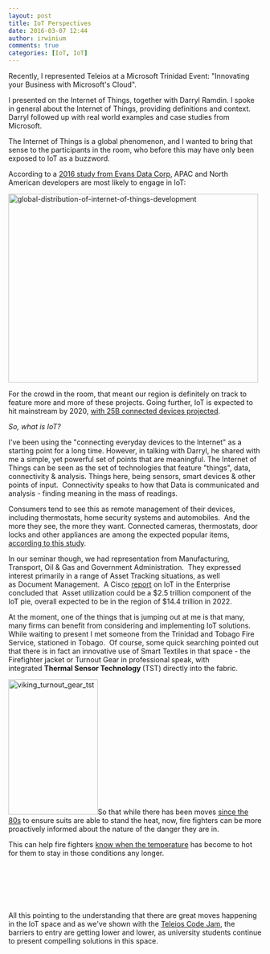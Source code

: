 ```yaml
---
layout: post
title: IoT Perspectives
date: 2016-03-07 12:44
author: irwinium
comments: true
categories: [IoT, IoT]
---
```

Recently, I represented Teleios at a Microsoft Trinidad Event: "Innovating your Business with Microsoft's Cloud".

I presented on the Internet of Things, together with Darryl Ramdin. I spoke in general about the Internet of Things, providing definitions and context. Darryl followed up with real world examples and case studies from Microsoft.

The Internet of Things is a global phenomenon, and I wanted to bring that sense to the participants in the room, who before this may have only been exposed to IoT as a buzzword.

According to a <a href="http://www.evansdata.com/reports/viewRelease.php?reportID=38" target="_blank">2016 study from Evans Data Corp</a>, APAC and North American developers are most likely to engage in IoT:

<img class="  wp-image-248 aligncenter" src="https://irwinium.files.wordpress.com/2016/03/global-distribution-of-internet-of-things-development.jpg" alt="global-distribution-of-internet-of-things-development" width="497" height="376" />

For the crowd in the room, that meant our region is definitely on track to feature more and more of these projects. Going further, IoT is expected to hit mainstream by 2020, <a href="http://www.gartner.com/newsroom/id/2905717" target="_blank">with 25B connected devices projected</a>.

<em>So, what is IoT?</em>

I've been using the "connecting everyday devices to the Internet" as a starting point for a long time. However, in talking with Darryl, he shared with me a simple, yet powerful set of points that are meaningful. The Internet of Things can be seen as the set of technologies that feature "things", data, connectivity &amp; analysis. Things here, being sensors, smart devices &amp; other points of input.  Connectivity speaks to how that Data is communicated and analysis - finding meaning in the mass of readings.

Consumers tend to see this as remote management of their devices, including thermostats, home security systems and automobiles.  And the more they see, the more they want. Connected cameras, thermostats, door locks and other appliances are among the expected popular items, <a href="https://www.icontrol.com/blog/2015-state-of-the-smart-home-report/" target="_blank">according to this study</a>.

In our seminar though, we had representation from Manufacturing, Transport, Oil &amp; Gas and Government Administration.  They expressed interest primarily in a range of Asset Tracking situations, as well as Document Management.  A Cisco <a href="http://www.cisco.com/c/dam/en_us/about/ac79/docs/innov/IoE_Economy.pdf" target="_blank">report</a> on IoT in the Enterprise concluded that  Asset utilization could be a $2.5 trillion component of the IoT pie, overall expected to be in the region of $14.4 trillion in 2022.

At the moment, one of the things that is jumping out at me is that many, many firms can benefit from considering and implementing IoT solutions. While waiting to present I met someone from the Trinidad and Tobago Fire Service, stationed in Tobago.  Of course, some quick searching pointed out that there is in fact an innovative use of Smart Textiles in that space - the Firefighter jacket or Turnout Gear in professional speak, with integrated <b>Thermal Sensor Technology </b>(TST) directly into the fabric.

<img class=" size-full wp-image-294 alignleft" src="https://irwinium.files.wordpress.com/2016/03/viking_turnout_gear_tst.jpg" alt="viking_turnout_gear_tst" width="178" height="269" />So that while there has been moves <a href="http://globeturnoutgear.com/education/standards-and-testing/thermal-protective-performance-tpp" target="_blank">since the 80s</a> to ensure suits are able to stand the heat, now, fire fighters can be more proactively informed about the nature of the danger they are in.

This can help fire fighters <a href="http://www.talk2myshirt.com/blog/archives/390" target="_blank">know when the temperature</a> has become to hot for them to stay in those conditions any longer.

&nbsp;

&nbsp;

&nbsp;

All this pointing to the understanding that there are great moves happening in the IoT space and as we've shown with the <a href="http://www.teleioscodejam.com/" target="_blank">Teleios Code Jam</a>, the barriers to entry are getting lower and lower, as university students continue to present compelling solutions in this space.

&nbsp;

&nbsp;

&nbsp;
